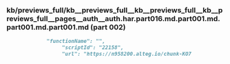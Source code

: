 ### kb/previews_full/kb__previews_full__kb__previews_full__kb__previews_full__pages__auth__auth.har.part016.md.part001.md.part001.md.part001.md (part 002)

```md
             "functionName": "",
                  "scriptId": "22158",
                  "url": "https://n958200.alteg.io/chunk-KO7
```

```
